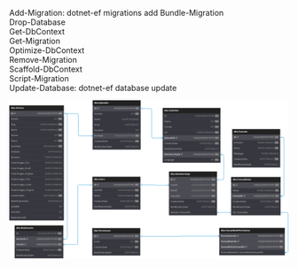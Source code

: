 ﻿Add-Migration: dotnet-ef migrations add
Bundle-Migration  
Drop-Database  
Get-DbContext  
Get-Migration  
Optimize-DbContext  
Remove-Migration  
Scaffold-DbContext  
Script-Migration  
Update-Database: dotnet-ef database update



![Database](./DatabaseProject/Database.svg)
